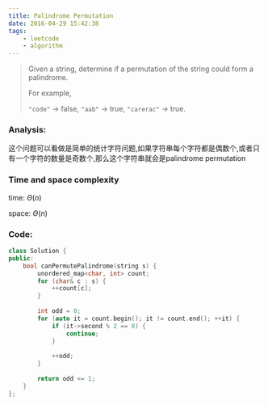 ```yaml
---
title: Palindrome Permutation
date: 2016-04-29 15:42:38
tags: 
    - leetcode
    - algorithm
---
```

>Given a string, determine if a permutation of the string could form a palindrome.
>
>For example,
>
>`"code"` -> false, `"aab"` -> true, `"carerac"` -> true.
<!-- more -->
### Analysis:
这个问题可以看做是简单的统计字符问题,如果字符串每个字符都是偶数个,或者只有一个字符的数量是奇数个,那么这个字符串就会是palindrome permutation
### Time and space complexity
time: $\Theta (n)$

space: $\Theta (n)$
### Code:
```cpp
class Solution {
public:
    bool canPermutePalindrome(string s) {
        unordered_map<char, int> count;
        for (char& c : s) {
            ++count[c];
        }
        
        int odd = 0;
        for (auto it = count.begin(); it != count.end(); ++it) {
            if (it->second % 2 == 0) {
                continue;
            }
            
            ++odd;
        }
        
        return odd <= 1;
    }
};
```